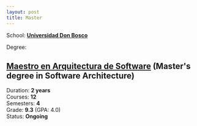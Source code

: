 ```yaml
---
layout: post
title: Master
---
```


School: **[Universidad Don Bosco][udb-link]**

Degree:

## [Maestro en Arquitectura de Software][msc-link] (Master's degree in Software Architecture)

Duration: **2 years**  
Courses: **12**  
Semesters: **4**    
Grade: **9.3** (GPA: 4.0)  
Status: **Ongoing**

[udb-link]: https://www.udb.edu.sv/udb/
[msc-link]: https://www.udbvirtual.edu.sv/maestria_arquitectura_software
